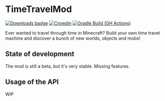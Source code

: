 # TimeTravelMod
[![Downloads badge](http://cf.way2muchnoise.eu/full_time-travel-mod_downloads.svg)](https://www.curseforge.com/minecraft/mc-mods/time-travel-mod)
[![Crowdin](https://d322cqt584bo4o.cloudfront.net/time-travel-mod/localized.svg)](https://crowdin.com/project/time-travel-mod) [![Gradle Build (GH Actions)](https://github.com/rdvdev2/TimeTravelMod/workflows/Gradle%20Build%20(GH%20Actions)/badge.svg?branch=1.15.2)](https://github.com/rdvdev2/TimeTravelMod/actions)

Ever wanted to travel through time in Minecraft? Build your own time travel machine and discover a bunch of new worlds, objects and mobs!
## State of development
The mod is still a beta, but it's very stable. Missing features.

## Usage of the API
WIP
